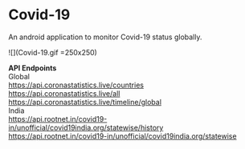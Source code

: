 # Covid-19
An android application to monitor Covid-19 status globally.
<br>



![](Covid-19.gif =250x250)

<b>API Endpoints</b><br>
Global <br>
https://api.coronastatistics.live/countries<br>
https://api.coronastatistics.live/all<br>
https://api.coronastatistics.live/timeline/global<br>
India<br>
https://api.rootnet.in/covid19-in/unofficial/covid19india.org/statewise/history<br>
https://api.rootnet.in/covid19-in/unofficial/covid19india.org/statewise<br>

